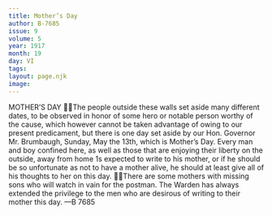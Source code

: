 ```yaml
---
title: Mother’s Day
author: B-7685
issue: 9
volume: 5
year: 1917
month: 19
day: VI
tags:
layout: page.njk
image:
---
```

MOTHER’S DAY The people outside these walls set aside many different dates, to be observed in honor of some hero or notable person worthy of the cause, which however cannot be taken advantage of owing to our present predicament, but there is one day set aside by our Hon. Governor Mr. Brumbaugh, Sunday, May the 13th, which is Mother’s Day. Every man and boy confined here, as well as those that are enjoying their liberty on the outside, away from home 1s expected to write to his mother, or if he should be so unfortunate as not to have a mother alive, he should at least give all of his thoughts to her on this day. There are some mothers with missing sons who will watch in vain for the postman. The Warden has always extended the privilege to the men who are desirous of writing to their mother this day. —B 7685
